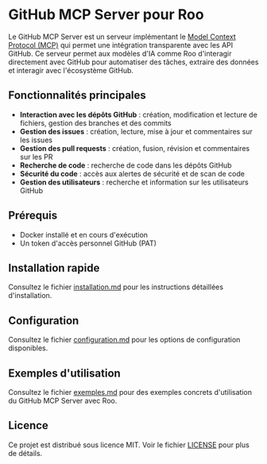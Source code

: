 # GitHub MCP Server pour Roo

Le GitHub MCP Server est un serveur implémentant le [Model Context Protocol (MCP)](https://modelcontextprotocol.io/introduction) qui permet une intégration transparente avec les API GitHub. Ce serveur permet aux modèles d'IA comme Roo d'interagir directement avec GitHub pour automatiser des tâches, extraire des données et interagir avec l'écosystème GitHub.

## Fonctionnalités principales

- **Interaction avec les dépôts GitHub** : création, modification et lecture de fichiers, gestion des branches et des commits
- **Gestion des issues** : création, lecture, mise à jour et commentaires sur les issues
- **Gestion des pull requests** : création, fusion, révision et commentaires sur les PR
- **Recherche de code** : recherche de code dans les dépôts GitHub
- **Sécurité du code** : accès aux alertes de sécurité et de scan de code
- **Gestion des utilisateurs** : recherche et information sur les utilisateurs GitHub

## Prérequis

- Docker installé et en cours d'exécution
- Un token d'accès personnel GitHub (PAT)

## Installation rapide

Consultez le fichier [installation.md](./installation.md) pour les instructions détaillées d'installation.

## Configuration

Consultez le fichier [configuration.md](./configuration.md) pour les options de configuration disponibles.

## Exemples d'utilisation

Consultez le fichier [exemples.md](./exemples.md) pour des exemples concrets d'utilisation du GitHub MCP Server avec Roo.

## Licence

Ce projet est distribué sous licence MIT. Voir le fichier [LICENSE](../github-mcp/server/LICENSE) pour plus de détails.